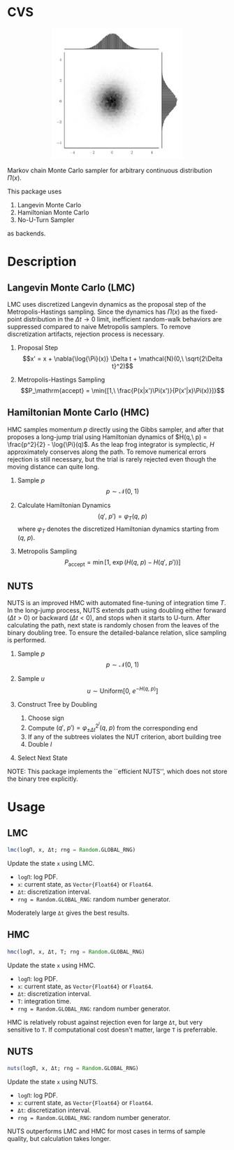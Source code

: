 # CVS

<div align="center">
<img src="joint.png" width="300">
</div>

Markov chain Monte Carlo sampler for arbitrary continuous distribution $\Pi(x)$.

This package uses

1. Langevin Monte Carlo
2. Hamiltonian Monte Carlo
3. No-U-Turn Sampler

as backends.

# Description
## Langevin Monte Carlo (LMC)
LMC uses discretized Langevin dynamics as the proposal step of the Metropolis-Hastings sampling. Since the dynamics has $\Pi(x)$ as the fixed-point distribution in the $\Delta t \rightarrow 0$ limit, inefficient random-walk behaviors are suppressed compared to naive Metropolis samplers. To remove discretization artifacts, rejection process is necessary.

1. Proposal Step
$$x' = x + \nabla{\log{\Pi}(x)} \Delta t + \mathcal{N}(0,\ \sqrt{2\Delta t}^2)$$

2. Metropolis-Hastings Sampling
$$P_\mathrm{accept} = \min{[1,\ \frac{P(x|x')\Pi(x')}{P(x'|x)\Pi(x)}]}$$

## Hamiltonian Monte Carlo (HMC)
HMC samples momentum $p$ directly using the Gibbs sampler, and after that proposes a long-jump trial using Hamiltonian dynamics of $H(q,\ p) = \frac{p^2}{2} - \log{\Pi}(q)$. As the leap frog integrator is symplectic, $H$ approximately conserves along the path. To remove numerical errors rejection is still necessary, but the trial is rarely rejected even though the moving distance can quite long.

1. Sample $p$
$$p \sim \mathcal{N}(0,\ 1)$$

2. Calculate Hamiltonian Dynamics
$$(q',\ p') = \varphi_T(q,\ p)$$
where $\varphi_T$ denotes the discretized Hamiltonian dynamics starting from $(q,\ p)$.

3. Metropolis Sampling
$$P_\mathrm{accept} = \min{[1,\ \exp{(H(q,\ p) - H(q',\ p'))}}]$$

## NUTS
NUTS is an improved HMC with automated fine-tuning of integration time $T$. In the long-jump process, NUTS extends path using doubling either forward ($\Delta t > 0$) or backward ($\Delta t < 0$), and stops when it starts to U-turn. After calculating the path, next state is randomly chosen from the leaves of the binary doubling tree. To ensure the detailed-balance relation, slice sampling is performed.

1. Sample $p$
$$p \sim \mathcal{N}(0,\ 1)$$

2. Sample $u$
$$u \sim \mathrm{Uniform}[0,\ e^{-H(q,\ p)}]$$

3. Construct Tree by Doubling
   1. Choose sign
   2. Compute $(q',\ p') = \varphi^{2^l}_{\pm\Delta t}(q,\ p)$ from the corresponding end
   3. If any of the subtrees violates the NUT criterion, abort building tree
   4. Double $l$

4. Select Next State

NOTE: This package implements the ``efficient NUTS'', which does not store the binary tree explicitly.

# Usage
## LMC
```julia
lmc(logΠ, x, Δt; rng = Random.GLOBAL_RNG)
```
Update the state `x` using LMC.

- ``logΠ``: log PDF.
- ``x``: current state, as `Vector{Float64}` or `Float64`.
- ``Δt``: discretization interval.
- ``rng = Random.GLOBAL_RNG``: random number generator.

Moderately large `Δt` gives the best results.
## HMC
```julia
hmc(logΠ, x, Δt, T; rng = Random.GLOBAL_RNG)
```
Update the state `x` using HMC.

- ``logΠ``: log PDF.
- ``x``: current state, as `Vector{Float64}` or `Float64`.
- ``Δt``: discretization interval.
- ``T``: integration time.
- ``rng = Random.GLOBAL_RNG``: random number generator.

HMC is relatively robust against rejection even for large `Δt`, but very sensitive to `T`. If computational cost doesn't matter, large `T` is preferrable.
## NUTS
```julia
nuts(logΠ, x, Δt; rng = Random.GLOBAL_RNG)
```
Update the state `x` using NUTS.

- ``logΠ``: log PDF.
- ``x``: current state, as `Vector{Float64}` or `Float64`.
- ``Δt``: discretization interval.
- ``rng = Random.GLOBAL_RNG``: random number generator.

NUTS outperforms LMC and HMC for most cases in terms of sample quality, but calculation takes longer.